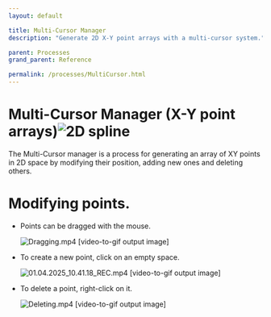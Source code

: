 ```yaml
---
layout: default

title: Multi-Cursor Manager
description: "Generate 2D X-Y point arrays with a multi-cursor system."

parent: Processes
grand_parent: Reference

permalink: /processes/MultiCursor.html
---
```


# Multi-Cursor Manager (X-Y point arrays)![2D spline](/home/hacklab_01/Pictures/Screenshots/Screenshot%20from%202025-04-01%2010-32-09.png)

The Multi-Cursor manager is a process for generating an array of XY points in 2D space by modifying their position, adding new ones and deleting others.



# Modifying points.

- Points can be dragged with the mouse.
  
  ![Dragging.mp4 [video-to-gif output image]](https://s6.ezgif.com/tmp/ezgif-61ce9e9fa39d72.gif)

- To create a new point, click on an empty space.
  
  ![01.04.2025_10.41.18_REC.mp4 [video-to-gif output image]](https://s2.ezgif.com/tmp/ezgif-2f25d4aa8b5fa3.gif)

- To delete a point, right-click on it.
  
  ![Deleting.mp4 [video-to-gif output image]](https://s1.ezgif.com/tmp/ezgif-18417d9d1a1095.gif)